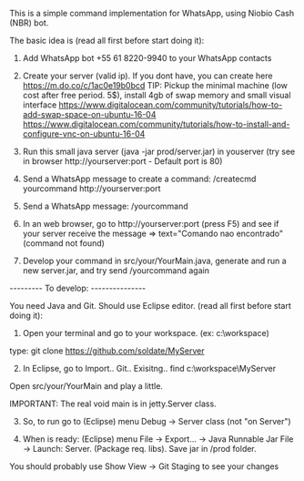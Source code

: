 This is a simple command implementation for WhatsApp, using Niobio Cash (NBR) bot.

The basic idea is (read all first before start doing it):

1) Add WhatsApp bot +55 61 8220-9940 to your WhatsApp contacts

2) Create your server (valid ip). If you dont have, you can create here https://m.do.co/c/1ac0e19b0bcd 
TIP: Pickup the minimal machine (low cost after free period. 5$), install 4gb of swap memory and small visual interface
https://www.digitalocean.com/community/tutorials/how-to-add-swap-space-on-ubuntu-16-04
https://www.digitalocean.com/community/tutorials/how-to-install-and-configure-vnc-on-ubuntu-16-04

3) Run this small java server (java -jar prod/server.jar) in youserver (try see in browser http://yourserver:port -  Default port is 80)

4) Send a WhatsApp message to create a command: /createcmd yourcommand http://yourserver:port

5) Send a WhatsApp message: /yourcommand

6) In an web browser, go to http://yourserver:port (press F5) and see if your server receive the message => text="Comando nao encontrado" (command not found)     

7) Develop your command in src/your/YourMain.java, generate and run a new server.jar, and try send /yourcommand again

--------- To develop: ---------------

You need Java and Git. Should use Eclipse editor. (read all first before start doing it):

1) Open your terminal and go to your workspace. (ex: c:\workspace)

type: git clone https://github.com/soldate/MyServer

2) In Eclipse, go to Import.. Git.. Exisitng.. find c:\workspace\MyServer

Open src/your/YourMain and play a little.

IMPORTANT: The real void main is in jetty.Server class.
 
3) So, to run go to (Eclipse) menu Debug -> Server class (not "on Server")

4) When is ready: (Eclipse) menu File -> Export... -> Java Runnable Jar File -> Launch: Server. (Package req. libs). Save jar in /prod folder.

You should probably use Show View -> Git Staging to see your changes

 